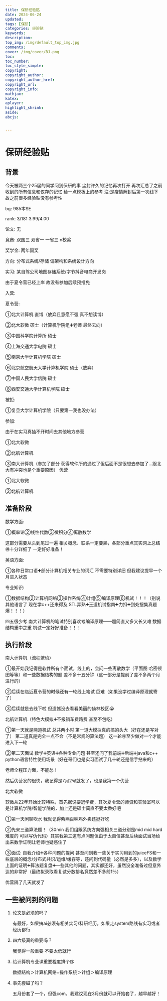 ```yaml
---
title: 保研经验贴
date: 2024-06-24
updated:
tags: [保研]
categories: 经验贴
keywords:
description:
top_img: /img/default_top_img.jpg
comments:
cover: /img/cover/BJ.png
toc:
toc_number:
toc_style_simple:
copyright:
copyright_author:
copyright_author_href:
copyright_url:
copyright_info:
mathjax:
katex:
aplayer:
highlight_shrink:
aside:
abcjs:


---
```


# 保研经验贴

## 背景

今天被两三个25届的同学问到保研的事 尘封许久的记忆再次打开 再次汇总了之前收到的所有信息和仅存的记忆 给一点模板上的参考
注:是疫情解封后第一次线下 故之前很多经验贴没有参考性

bg: 985本SE

rank: 3/181 3.99/4.00

论文: 无

竞赛: 双国三 双省一 一省三 n校奖

奖学金: 两年国奖

方向: 分布式系统/存储 偏架构和系统设计方向

实习: 某自驾公司地图存储系统/字节抖音电商开发岗

由于夏令营已经上岸 故没有参加后续预推免

入营:

夏令营:

①北大计算机 直博（放弃且意愿不强 真不想读博）

②北大软微 硕士（计算机学院组➕老师 最终去向）

③中国科学院计算所 硕士

④上海交通大学电院 硕士

⑤南京大学计算机学院 硕士

⑥北京航空航天大学计算机学院 硕士（放弃）

⑦中国人民大学信院 硕士

⑧西安交通大学计算机学院 硕士

被拒:

①复旦大学计算机学院（只要第一我也没办法）

参加:

由于在实习真抽不开时间去其他地方参营

①北大软微

②北航计算机

③南大计算机（参加了部分 获得软件所的通过了但后面不是很想去参加了...跟北大有冲突也是个重要原因）
优营

①北大软微

②北航计算机

## 准备阶段

数学方面:

①概率论②线性代数③微积分④离散数学

这部分需要从头到尾过一遍 相关概念、联系一定要熟，各部分重点其实网上总结🉐十分详细了 一定好好准备！

英语方面:

①各种日常口语➕部分计算机相关专业的词汇 不需要特别详细 但我建议提早一个月进入状态

专业知识:

①数据结构②计算机网络③操作系统④计组⑤编译原理⑥机试！！！（别说其他语言了 现在学c++还来得及 STL弄熟➕王道机试指南➕力扣➕到处搜集真题 爆！！！）

四五很少考 南大计算机的笔试特别喜欢考编译原理——题简直又多又长又难 数据结构重中之重 机试一定好好准备！！！

## 执行阶段

南大计算机（流程繁琐）

①最开始我记得是软件所有个面试，线上的，会问一些离散数学（平面图 哈密顿图等等）和一些数据结构的题 差不多十五分钟（这一部分是提前了差不多两个月进行的）

②后续在临近夏令营的时候还有一轮线上笔试 巨难（如果没学过编译原理就寄了）

③后续就是去线下啦 但遗憾没去看看美丽的仙林校区😭

北航计算机（特色大模拟➕不报销车费路费 甚至不包吃）

①第一天就是两道机试 总共两小时 第一道大模拟真的搞的头大（好在还是写对了） 第二道真是完全一点不会（不是常规的算法题） 这一轮🉐至少做对一个才能进入下一轮

②第二天面试 数学➕英语➕各种专业问题 甚至还问了我前端➕后端➕java和c++ python语言特性使用场景（好在哥们也是实习面试了几十轮还是信手拈来的）

老师全程压力面，不能怂！

然后优营发的很快，我记得是7月2号就发了，也是我第一个优营

北大软微

软微从22年开始比较特殊，首先据说要退学费，其次夏令营的师资和实验室可以是计算机学院/智能学院的，加上还是硕士简直不要太香好吧

①第一天闲聊吹水 我就记得紫燕百味鸡外卖还挺好吃

②先来三道算法题！（30min 我们组跟系统方向强相关三道分别是mid mid hard难度的 可以写伪代码）其实我第三道有点问题但由于太自信甚至后续面试当场给出来数学证明让老师也疑惑住了

③面试: 自我介绍➕各种问题的提问 甚至问到我一些关于实习用到的juiceFS和一些底层的概念/分布式共识/运维/缓存等，还问到代码量（必然是多多），以及数学上面的证明➕算法题复盘➕一些其他的问题，其实都还好，虽然没全准备过但意外达的非常好（最终拟录取看复试分数排名竟然差不多前1％）

优营隔了几天就发了 

## 一些被问到的问题

1. 论文是必须的吗？

   有最好，如果搞ai必须有相关实习/科研经历，如果走system路线有实习或者经历都行

2. 四六级真的重要吗？

   我觉得一般重要 不要太低就行

3. 给计算机专业课重要程度排个序

   数据结构＞计算机网络=操作系统＞计组＞编译原理

4. 事先套磁了吗？

   五月份套了一个，但强com。我建议现在3月份就可以开始套了，越早越好！